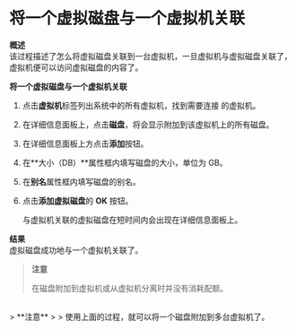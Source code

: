 # 将一个虚拟磁盘与一个虚拟机关联

**概述**<br/>
该过程描述了怎么将虚拟磁盘关联到一台虚拟机，一旦虚拟机与虚拟磁盘关联了，虚拟机便可以访问虚拟磁盘的内容了。


**将一个虚拟磁盘与一个虚拟机关联**

1. 点击**虚拟机**标签列出系统中的所有虚拟机，找到需要连接 的虚拟机。

2. 在详细信息面板上，点击**磁盘**，将会显示附加到该虚拟机上的所有磁盘。

3. 在详细信息面板上方点击**添加**按钮。

4. 在**大小（DB）**属性框内填写磁盘的大小，单位为 GB。

5. 在**别名**属性框内填写磁盘的别名。

6. 点击**添加虚拟磁盘**的 **OK** 按钮。

   与虚拟机关联的虚拟磁盘在短时间内会出现在详细信息面板上。


**结果**<br/>
虚拟磁盘成功地与一个虚拟机关联了。


> **注意**
>
> 在磁盘附加到虚拟机或从虚拟机分离时并没有消耗配额。


<br/>
> **注意**
>
> 使用上面的过程，就可以将一个磁盘附加到多台虚拟机了。
